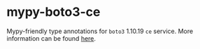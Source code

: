 # mypy-boto3-ce

Mypy-friendly type annotations for `boto3` 1.10.19 `ce` service.
More information can be found [here](https://github.com/vemel/mypy_boto3).